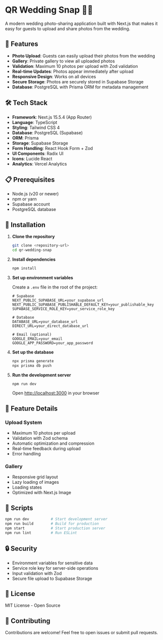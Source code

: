 # QR Wedding Snap 💒📸

A modern wedding photo-sharing application built with Next.js that makes it easy for guests to upload and share photos from the wedding.

## 🎯 Features

- **Photo Upload**: Guests can easily upload their photos from the wedding
- **Gallery**: Private gallery to view all uploaded photos
- **Validation**: Maximum 10 photos per upload with Zod validation
- **Real-time Updates**: Photos appear immediately after upload
- **Responsive Design**: Works on all devices
- **Secure Storage**: Photos are securely stored in Supabase Storage
- **Database**: PostgreSQL with Prisma ORM for metadata management

## 🛠️ Tech Stack

- **Framework**: Next.js 15.5.4 (App Router)
- **Language**: TypeScript
- **Styling**: Tailwind CSS 4
- **Database**: PostgreSQL (Supabase)
- **ORM**: Prisma
- **Storage**: Supabase Storage
- **Form Handling**: React Hook Form + Zod
- **UI Components**: Radix UI
- **Icons**: Lucide React
- **Analytics**: Vercel Analytics

## 📋 Prerequisites

- Node.js (v20 or newer)
- npm or yarn
- Supabase account
- PostgreSQL database

## 🚀 Installation

1. **Clone the repository**
   ```bash
   git clone <repository-url>
   cd qr-wedding-snap
   ```

2. **Install dependencies**
   ```bash
   npm install
   ```

3. **Set up environment variables**

   Create a `.env` file in the root of the project:
   ```env
   # Supabase
   NEXT_PUBLIC_SUPABASE_URL=your_supabase_url
   NEXT_PUBLIC_SUPABASE_PUBLISHABLE_DEFAULT_KEY=your_publishable_key
   SUPABASE_SERVICE_ROLE_KEY=your_service_role_key

   # Database
   DATABASE_URL=your_database_url
   DIRECT_URL=your_direct_database_url

   # Email (optional)
   GOOGLE_EMAIL=your_email
   GOOGLE_APP_PASSWORD=your_app_password
   ```

4. **Set up the database**
   ```bash
   npx prisma generate
   npx prisma db push
   ```

5. **Run the development server**
   ```bash
   npm run dev
   ```

   Open [http://localhost:3000](http://localhost:3000) in your browser

## 🎨 Feature Details

### Upload System
- Maximum 10 photos per upload
- Validation with Zod schema
- Automatic optimization and compression
- Real-time feedback during upload
- Error handling

### Gallery
- Responsive grid layout
- Lazy loading of images
- Loading states
- Optimized with Next.js Image

## 📜 Scripts

```bash
npm run dev          # Start development server
npm run build        # Build for production
npm start            # Start production server
npm run lint         # Run ESLint
```

## 🔒 Security

- Environment variables for sensitive data
- Service role key for server-side operations
- Input validation with Zod
- Secure file upload to Supabase Storage

## 📝 License

MIT License - Open Source

## 🤝 Contributing

Contributions are welcome! Feel free to open issues or submit pull requests.

